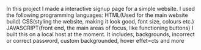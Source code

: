 In this project I made a interactive signup page for a simple website. I used the following programming languages:
HTML(Used for the main website build)
CSS(styling the website, making it look good, font size, colours etc.)
JAVASCRIPT(front end, the main areas of focus, like functioning buttons)
I built this on a local host at the moment. It includes, backgrounds, incorrect or correct password, custom backgrounded, hover effet=cts and more
